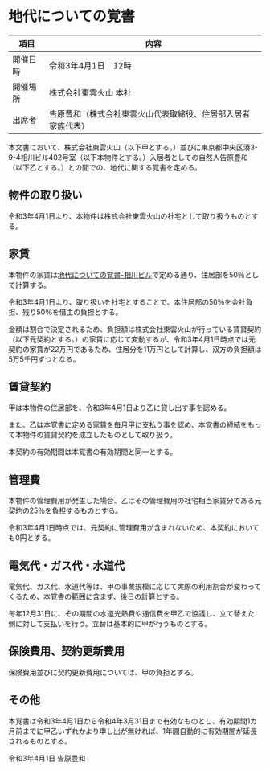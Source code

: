 # 地代についての覚書

|項目|内容|
|----|-----|
|開催日時|令和3年4月1日　12時|
|開催場所|株式会社東雲火山 本社|
|出席者|告原豊和（株式会社東雲火山代表取締役、住居部入居者家族代表）|

本文書において、株式会社東雲火山（以下甲とする。）並びに東京都中央区湊3-9-4相川ビル402号室（以下本物件とする。）入居者としての自然人告原豊和（以下乙とする。）との間での、地代に関する覚書を定める。

## 物件の取り扱い

令和3年4月1日より、本物件は株式会社東雲火山の社宅として取り扱うものとする。

## 家賃

本物件の家賃は[地代についての覚書-相川ビル](https://github.com/shinonomekazan/documents/blob/main/%E8%A6%9A%E6%9B%B8/%E5%9C%B0%E4%BB%A3%E3%81%AB%E3%81%A4%E3%81%84%E3%81%A6%E3%81%AE%E8%A6%9A%E6%9B%B8-%E7%9B%B8%E5%B7%9D%E3%83%93%E3%83%AB.md)で定める通り、住居部を50％として計算する。

令和3年4月1日より、取り扱いを社宅とすることで、本住居部の50％を会社負担、残り50％を借主の負担とする。

金額は割合で決定されるため、負担額は株式会社東雲火山が行っている賃貸契約（以下元契約とする。）の家賃に応じて変動するが、令和3年4月1日時点では元契約の家賃が22万円であるため、住居分を11万円として計算し、双方の負担額は5万5千円ずつとなる。

## 賃貸契約

甲は本物件の住居部を、令和3年4月1日より乙に貸し出す事を認める。

また、乙は本覚書に定める家賃を毎月甲に支払う事を認め、本覚書の締結をもって本物件の賃貸契約を成立したものとして取り扱う。

本契約の有効期間は本覚書の有効期間と同一とする。

## 管理費

本物件の管理費用が発生した場合、乙はその管理費用の社宅相当家賃分である元契約の25％を負担するものとする。

令和3年4月1日時点では、元契約に管理費用が含まれないため、本契約においても0円とする。
 
## 電気代・ガス代・水道代

電気代、ガス代、水道代等は、甲の事業規模に応じて実際の利用割合が変わってくるため、本覚書の範囲に含まず、後日の計算とする。

毎年12月31日に、その期間の水道光熱費や通信費を甲乙で協議し、立て替えた側に対して支払いを行う。立替は基本的に甲が行うものとする。

## 保険費用、契約更新費用

保険費用並びに契約更新費用については、甲の負担とする。

## その他

本覚書は令和3年4月1日から令和4年3月31日まで有効なものとし、有効期間1カ月前までに甲乙いずれかより申し出が無ければ、1年間自動的に有効期間が延長されるものとする。

令和3年4月1日 告原豊和
